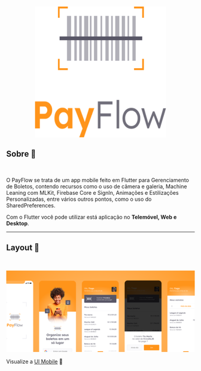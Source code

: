<p align="center">
  <img alt="PayFlow" src="logo.png" width="350px" height="350px">
</p>



<h2>Sobre 📖</h2><br>
   
<p>
   O PayFlow se trata de um app mobile feito em Flutter para Gerenciamento de Boletos, contendo recursos como o uso de câmera e galeria, Machine Leaning com MLKit, Firebase Core e SignIn, Animações e Estilizações Personalizadas, entre vários outros pontos, como o uso do SharedPreferences. <br>
</p>
<p>
   Com o Flutter você pode utilizar está aplicação no <strong>Telemóvel, Web e Desktop</strong>.
</p>


---

<h2>Layout 🎨</h2><br>

   <p>
      <img alt="PayFlow" title="PayFlow" src="layout.png" />
   </p>

   <p> 
   Visualize a <a href="https://www.figma.com/file/ZrNubXWjRWADC4t8ZSgLH9/PayFlow-(Community)?node-id=0%3A1">UI Mobile</a> 📱
   </p>
   
   
